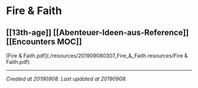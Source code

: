 # Fire & Faith
 [[13th-age]] [[Abenteuer-Ideen-aus-Reference]] [[Encounters MOC]] 
---



[Fire & Faith.pdf](./resources/201909080307_Fire_&_Faith.resources/Fire & Faith.pdf)

---

_Created at 20190908._
_Last updated at 20190908._



